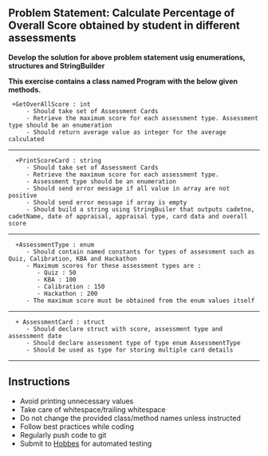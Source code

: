 ## Problem Statement: Calculate Percentage of Overall Score obtained by student in different assessments

**Develop the solution for above problem statement usig enumerations, structures and StringBuilder**

**This exercise contains a class named Program with the below given methods.**

     +GetOverAllScore : int
         - Should take set of Assessment Cards
         - Retrieve the maximum score for each assessment type. Assessment type should be an enumeration
         - Should return average value as integer for the average calculated

------------------------------------------------------

      +PrintScoreCard : string
         - Should take set of Assessment Cards
         - Retrieve the maximum score for each assessment type. 
         - Assessment type should be an enumeration
         - Should send error message if all value in array are not positive
         - Should send error message if array is empty
         - Should build a string using StringBuiler that outputs cadetno, cadetName, date of appraisal, appraisal type, card data and overall score

------------------------------------------------------

      +AssessmentType : enum
         - Should contain named constants for types of assessment such as Quiz, Calibration, KBA and Hackathon
         - Maximum scores for these assessment types are :
            - Quiz : 50
            - KBA : 100
            - Calibration : 150
            - Hackathon : 200
         - The maximum score must be obtained from the enum values itself

-------------------------------------------------------

      + AssessmentCard : struct
         - Should declare struct with score, assessment type and assessment date
         - Should declare assessment type of type enum AssessmentType
         - Should be used as type for storing multiple card details

--------------------------------------------------------

## Instructions

- Avoid printing unnecessary values
- Take care of whitespace/trailing whitespace
- Do not change the provided class/method names unless instructed
- Follow best practices while coding
- Regularly push code to git
- Submit to [Hobbes](https:\\hobbes-cgi.stackroute.in) for automated testing